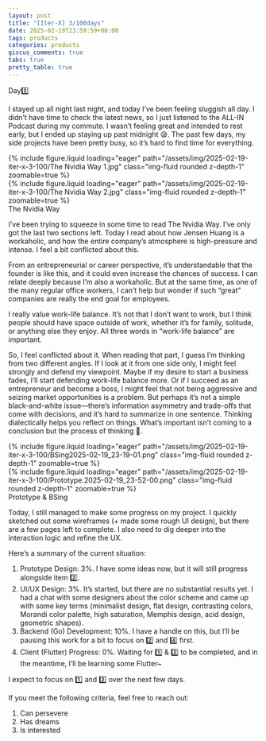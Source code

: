 ```yaml
---
layout: post
title: "[Iter-X] 3/100days"
date: 2025-02-19T23:59:59+08:00
tags: products
categories: products
giscus_comments: true
tabs: true
pretty_table: true
---
```


Day3️⃣

I stayed up all night last night, and today I’ve been feeling sluggish all day. I didn’t have time to check the latest news, so I just listened to the ALL-IN Podcast during my commute. I wasn’t feeling great and intended to rest early, but I ended up staying up past midnight 😪. The past few days, my side projects have been pretty busy, so it’s hard to find time for everything.

<div class="row mt-3">
    <div class="col-sm mt-0 mb-0">
        {% include figure.liquid loading="eager" path="/assets/img/2025-02-19-iter-x-3-100/The Nvidia Way 1.jpg" class="img-fluid rounded z-depth-1" zoomable=true %}
    </div>
    <div class="col-sm mt-0 mb-0">
        {% include figure.liquid loading="eager" path="/assets/img/2025-02-19-iter-x-3-100/The Nvidia Way 2.jpg" class="img-fluid rounded z-depth-1" zoomable=true %}
    </div>
</div>
<div class="caption mt-0">
    The Nvidia Way
</div>

I’ve been trying to squeeze in some time to read The Nvidia Way. I’ve only got the last two sections left. Today I read about how Jensen Huang is a workaholic, and how the entire company’s atmosphere is high-pressure and intense. I feel a bit conflicted about this.

From an entrepreneurial or career perspective, it’s understandable that the founder is like this, and it could even increase the chances of success. I can relate deeply because I’m also a workaholic. But at the same time, as one of the many regular office workers, I can’t help but wonder if such “great” companies are really the end goal for employees.

I really value work-life balance. It’s not that I don’t want to work, but I think people should have space outside of work, whether it’s for family, solitude, or anything else they enjoy. All three words in “work-life balance” are important.

So, I feel conflicted about it. When reading that part, I guess I’m thinking from two different angles. If I look at it from one side only, I might feel strongly and defend my viewpoint. Maybe if my desire to start a business fades, I’ll start defending work-life balance more. Or if I succeed as an entrepreneur and become a boss, I might feel that not being aggressive and seizing market opportunities is a problem. But perhaps it’s not a simple black-and-white issue—there’s information asymmetry and trade-offs that come with decisions, and it’s hard to summarize in one sentence. Thinking dialectically helps you reflect on things. What’s important isn’t coming to a conclusion but the process of thinking 🐨.

<div class="row mt-3">
    <div class="col-sm mt-0 mb-0">
        {% include figure.liquid loading="eager" path="/assets/img/2025-02-19-iter-x-3-100/BSing2025-02-19_23-19-01.png" class="img-fluid rounded z-depth-1" zoomable=true %}
    </div>
    <div class="col-sm mt-0 mb-0">
        {% include figure.liquid loading="eager" path="/assets/img/2025-02-19-iter-x-3-100/Prototype.2025-02-19_23-52-00.png" class="img-fluid rounded z-depth-1" zoomable=true %}
    </div>
</div>
<div class="caption mt-0">
    Prototype & BSing
</div>

Today, I still managed to make some progress on my project. I quickly sketched out some wireframes (+ made some rough UI design), but there are a few pages left to complete. I also need to dig deeper into the interaction logic and refine the UX.

Here’s a summary of the current situation:

1. Prototype Design: 3%. I have some ideas now, but it will still progress alongside item 2️⃣.
2. UI/UX Design: 3%. It’s started, but there are no substantial results yet. I had a chat with some designers about the color scheme and came up with some key terms (minimalist design, flat design, contrasting colors, Morandi color palette, high saturation, Memphis design, acid design, geometric shapes).
3. Backend (Go) Development: 10%. I have a handle on this, but I’ll be pausing this work for a bit to focus on 2️⃣ and 4️⃣ first.
4. Client (Flutter) Progress: 0%. Waiting for 1️⃣ & 2️⃣ to be completed, and in the meantime, I’ll be learning some Flutter~

I expect to focus on 1️⃣ and 2️⃣ over the next few days.

If you meet the following criteria, feel free to reach out:

1. Can persevere
2. Has dreams
3. Is interested
